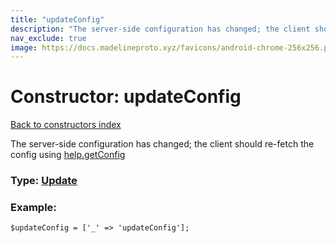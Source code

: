 ```yaml
---
title: "updateConfig"
description: "The server-side configuration has changed; the client should re-fetch the config using help.getConfig"
nav_exclude: true
image: https://docs.madelineproto.xyz/favicons/android-chrome-256x256.png
---
```

# Constructor: updateConfig  
[Back to constructors index](/API_docs/constructors/index.html)



The server-side configuration has changed; the client should re-fetch the config using [help.getConfig](../methods/help.getConfig.html)




### Type: [Update](/API_docs/types/Update.html)


### Example:

```
$updateConfig = ['_' => 'updateConfig'];
```  
